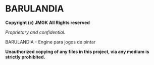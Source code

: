 # BARULANDIA

**Copyright (c) JMGK All Rights reserved**

_Proprietary and confidential._

BARULANDIA - Engine para jogos de pintar

**Unauthorized copying of any files in this project, via any medium is strictly prohibited.**